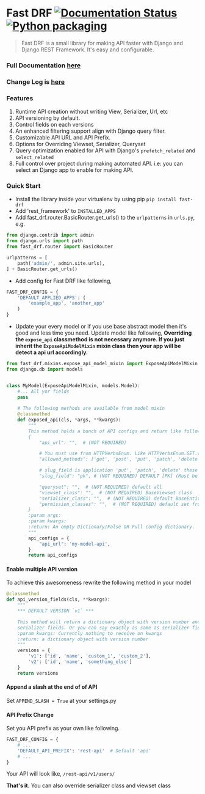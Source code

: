 # Fast DRF [![Documentation Status](https://readthedocs.org/projects/fast-drf/badge/?version=latest)](https://fast-drf.readthedocs.io/en/latest/?badge=latest) [![Python packaging](https://github.com/iashraful/fast-drf/actions/workflows/python-package.yml/badge.svg?branch=master)](https://github.com/iashraful/fast-drf/actions/workflows/python-package.yml)
> Fast DRF is a small library for making API faster with Django and Django REST Framework.
It's easy and configurable.

### Full Documentation [here](https://fast-drf.readthedocs.io)
### Change Log is [here](https://github.com/iashraful/fast-drf/blob/master/CHANGELOG.md)

### Features
1. Runtime API creation without writing View, Serializer, Url, etc
2. API versioning by default.
3. Control fields on each versions
4. An enhanced filtering support align with Django query filter.
5. Customizable API URL and API Prefix.
6. Options for Overriding Viewset, Serializer, Queryset
7. Query optimization enabled for API with Django's `prefetch_related` and `select_related`  
8. Full control over project during making automated API. i.e: you can select an Django app to enable for making API.

### Quick Start
* Install the library inside your  virtualenv by using pip `pip install fast-drf`
* Add 'rest_framework' to `INSTALLED_APPS`
* Add fast_drf.router.BasicRouter.get_urls() to the `urlpatterns` in `urls.py`, e.g.
```python
from django.contrib import admin
from django.urls import path
from fast_drf.router import BasicRouter

urlpatterns = [
    path('admin/', admin.site.urls),
] + BasicRouter.get_urls()
```

* Add config for Fast DRF like following,
```python
FAST_DRF_CONFIG = {
    'DEFAULT_APPLIED_APPS': (
        'example_app', 'another_app'
    )
}
```
* Update your every model or if you use base abstract model then it's good and less time you need. Update model like following,
**Overriding the `expose_api` classmethod is not necessary anymore. If you just inherit the `ExposeApiModelMixin` mixin class then your app will be detect a api url accordingly.**
```python
from fast_drf.mixins.expose_api_model_mixin import ExposeApiModelMixin
from django.db import models


class MyModel(ExposeApiModelMixin, models.Model):
    #... All yor fields
    pass
    
    # The following methods are available from model mixin
    @classmethod
    def exposed_api(cls, *args, **kwargs):
        """
        This method holds a bunch of API configs and return like following...
        {
            "api_url": "",  # (NOT REQUIRED)

            # You must use from HTTPVerbsEnum. Like HTTPVerbsEnum.GET.value, HTTPVerbsEnum.POST.value
            "allowed_methods": ['get', 'post', 'put', 'patch', 'delete'], # (NOT REQUIRED)

            # slug_field is application 'put', 'patch', 'delete' these methods
            "slug_field": "pk", # (NOT REQUIRED) DEFAULT [PK] (Must be model field, unique or primary key)

            "queryset": "",  # (NOT REQUIRED) default all
            "viewset_class": "",  # (NOT REQUIRED) BaseViewset class
            "serializer_class": "",  # (NOT REQUIRED) default BaseEntitySerializer
            "permission_classes": "",  # (NOT REQUIRED) default set from settings
        }
        :param args:
        :param kwargs:
        :return: An empty Dictionary/False OR Full config dictionary.
        """
        api_configs = {
            "api_url": 'my-model-api',
        }
        return api_configs

```

#### Enable multiple API version
To achieve this awesomeness rewrite the following method in your model
```python
@classmethod
def api_version_fields(cls, **kwargs):
    """
    *** DEFAULT VERSION `v1` ***

    This method will return a dictionary object with version number and fields name. Fields are similar like
    serializer fields. Or you can say exactly as same as serializer fields.
    :param kwargs: Currently nothing to receive on kwargs
    :return: a dictionary object with version number
    """
    versions = {
        'v1': ['id', 'name', 'custom_1', 'custom_2'],
        'v2': ['id', 'name', 'something_else']
    }
    return versions
```


#### Append a slash at the end of of API
Set `APPEND_SLASH = True` at your settings.py

#### API Prefix Change
Set you API prefix as your own like following.  
```python
FAST_DRF_CONFIG = {
    # ...
    'DEFAULT_API_PREFIX': 'rest-api'  # Default 'api'
    # ...
}
```
Your API will look like, `/rest-api/v1/users/`


**That's it.** You can also override serializer class and viewset class
